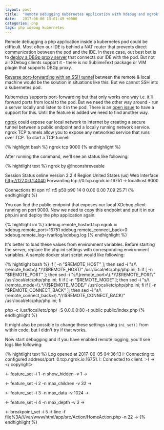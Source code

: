 ```yaml
---
layout: post
title:  "Remote Debugging Kubernetes Application with Xdebug and ngrok"
date:   2017-06-06 13:01:49 +0000
categories: php
tags: php xdebug kubernetes
---
```


Remote debugging a php application inside a kubernetes pod could be difficult. Most often our IDE is behind a NAT router that prevents direct communication between the pod and the IDE. In these case, out best bet is to [deploy a DBGp proxy server](https://derickrethans.nl/debugging-with-multiple-users.html) that connects our IDE with the pod. But not all XDebug clients support it - there is no SublimeText package or VIM plugin that supports DBGp proxy.

[Reverse port-forwarding with an SSH tunnel](https://derickrethans.nl/debugging-with-xdebug-and-firewalls.html) between the remote & local machine would be the solution in situations like this. But we cannot SSH into a kubernetes pod.

Kubernetes supports port-forwarding but that only works one way i.e. it'll forward ports from local to the pod. But we need the other way around - run a server locally and listen to it in the pod. There is an [open issue](https://github.com/kubernetes/kubernetes/issues/20227) to have a support for this.  Until the feature is added we need to find another way.

[ngrok](https://ngrok.io) could expose our local network to internet by creating a secure tunnel between a public endpoint and a locally running network service. ngrok TCP tunnels allow you to expose any networked service that runs over TCP. To start a TCP tunnel:

{% highlight bash %}
ngrok tcp 9000
{% endhighlight %}

After running the command, we'll see an status like following:

{% hightlight text %}
ngrok by @inconshreveable

Session Status online
Version 2.2.4
Region United States (us)
Web Interface http://127.0.0.1:4040
Forwarding tcp://0.tcp.ngrok.io:16751 -> localhost:9000

Connections ttl opn rt1 rt5 p50 p90
  14 0 0.00 0.00 7.09 25.71
{% endhighlight %}

You can find the public endpoint that exposes our local XDebug client running on port 9000. Now we need to copy this endpoint and put it in our php.ini and deploy the php application again:

{% hightlight ini %}
xdebug.remote_host=0.tcp.ngrok.io
xdebug.remote_port=16751
xdebug.remote_connect_back=0
xdebug.remote_log=/var/log/xdebug.log
{% endhighlight %}

It's better to load these values from environment variables. Before starting the server, replace the php.ini settings with corresponding environment variables. A sample docker start script would like following:

{% hightlight bash %}
if [ -n "$REMOTE_HOST" ]; then sed -i "s/\(remote_host=\).*/\1$REMOTE_HOST/" /usr/local/etc/php/php.ini; fi
if [ -n "$REMOTE_PORT" ]; then sed -i "s/\(remote_port=\).*/\1$REMOTE_PORT/" /usr/local/etc/php/php.ini; fi
if [ -n "$REMOTE_MODE" ]; then sed -i "s/\(remote_mode=\).*/\1$REMOTE_MODE/" /usr/local/etc/php/php.ini; fi
if [ -n "$REMOTE_CONNECT_BACK" ]; then sed -i "s/\(remote_connect_back=\).*/\1$REMOTE_CONNECT_BACK/" /usr/local/etc/php/php.ini; fi

php -c /usr/local/etc/php/ -S 0.0.0.0:80 -t public public/index.php
{% endhighlight %}

It might also be possible to change these settings using `ini_set()` from within code, but I didn't try if that works. 


Now start debugging and if you have enabled remote logging, you'll see logs like following:

{% hightlight text %}
Log opened at 2017-06-05 04:36:13
I: Connecting to configured address/port: 0.tcp.ngrok.io:16751.
I: Connected to client. :-)
-> <init xmlns="urn:debugger_protocol_v1" xmlns:xdebug="http://xdebug.org/dbgp/xdebug" fileuri="file:///var/www/html/public/index.php" language="
PHP" xdebug:language_version="5.6.30" protocol_version="1.0" appid="12" idekey="PHPSTORM"><engine version="2.5.4"><![CDATA[Xdebug]]></engine><aut
hor><![CDATA[Derick Rethans]]></author><url><![CDATA[http://xdebug.org]]></url><copyright><![CDATA[Copyright (c) 2002-2017 by Derick Rethans]]></
copyright></init>

<- feature_set -i 1 -n show_hidden -v 1
-> <response xmlns="urn:debugger_protocol_v1" xmlns:xdebug="http://xdebug.org/dbgp/xdebug" command="feature_set" transaction_id="1" feature="show
_hidden" success="1"></response>

<- feature_set -i 2 -n max_children -v 32
-> <response xmlns="urn:debugger_protocol_v1" xmlns:xdebug="http://xdebug.org/dbgp/xdebug" command="feature_set" transaction_id="2" feature="max_
children" success="1"></response>

<- feature_set -i 3 -n max_data -v 1024
-> <response xmlns="urn:debugger_protocol_v1" xmlns:xdebug="http://xdebug.org/dbgp/xdebug" command="feature_set" transaction_id="3" feature="max_
data" success="1"></response>

<- feature_set -i 4 -n max_depth -v 3
-> <response xmlns="urn:debugger_protocol_v1" xmlns:xdebug="http://xdebug.org/dbgp/xdebug" command="feature_set" transaction_id="4" feature="max_
depth" success="1"></response>

<- breakpoint_set -i 5 -t line -f file%3A///var/www/html/app/src/Action/HomeAction.php -n 22
-> <response xmlns="urn:debugger_protocol_v1" xmlns:xdebug="http://xdebug.org/dbgp/xdebug" command="breakpoint_set" transaction_id="5" id="120049
"></response>
{% endhighlight %}
